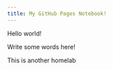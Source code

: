 ```yaml
---
title: My GitHub Pages Notebook!
---
```


Hello world!

Write some words here!

This is another homelab
